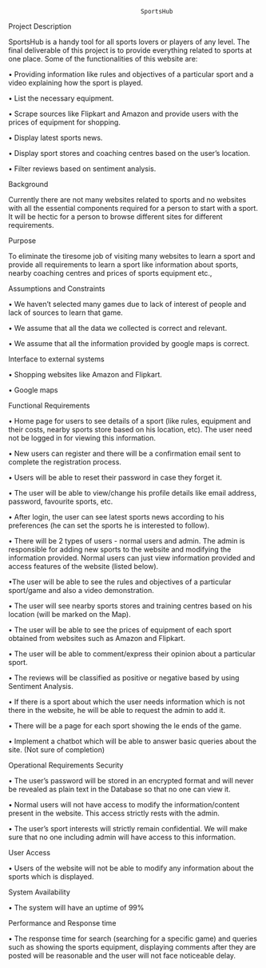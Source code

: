                                          SportsHub


Project Description 
 
SportsHub is a handy tool for all sports lovers or players of any level. The final deliverable of this project is to provide everything related to sports at one place. Some of the functionalities of this website are:

• Providing information like rules and objectives of a particular sport and a video explaining how the sport is played. 

• List the necessary equipment. 

• Scrape sources like Flipkart and Amazon and provide users with the prices of equipment for shopping.

• Display latest sports news. 

• Display sport stores and coaching centres based on the user’s location. 

• Filter reviews based on sentiment analysis. 
 
Background 

Currently there are not many websites related to sports and no websites with all the essential components required for a person to start with a sport. It will be hectic for a person to browse different sites for different requirements. 
 
Purpose 

To eliminate the tiresome job of visiting many websites to learn a sport and provide all requirements to learn a sport like information about sports, nearby coaching centres and prices of sports equipment etc.,  
 
Assumptions and Constraints 

• We haven’t selected many games due to lack of interest of people and lack of sources to learn that game. 

• We assume that all the data we collected is correct and relevant. 

• We assume that all the information provided by google maps is correct.  

 
Interface to external systems

• Shopping websites like Amazon and Flipkart.

• Google maps 

Functional Requirements

• Home page for users to see details of a sport (like rules, equipment and their costs, nearby sports store based on his location, etc). The user need not be logged in for viewing this information.

• New users can register and there will be a confirmation email sent to complete the registration process. 

• Users will be able to reset their password in case they forget it.

• The user will be able to view/change his profile details like email address, password, favourite sports, etc. 

• After login, the user can see latest sports news according to his preferences (he can set the sports he is interested to follow).

• There will be 2 types of users - normal users and admin. The admin is responsible for adding new sports to the website and modifying the information provided. Normal users can just view information provided and access features of the website (listed below). 

•The user will be able to see the rules and objectives of a particular sport/game and also a video demonstration.  

• The user will see nearby sports stores and training centres based on his location (will be marked on the Map). 

• The user will be able to see the prices of equipment of each sport obtained from websites such as Amazon and Flipkart.

• The user will be able to comment/express their opinion about a particular sport.

• The reviews will be classified as positive or negative based by using Sentiment Analysis.

• If there is a sport about which the user needs information which is not there in the website, he will be able to request the admin to add it. 

• There will be a page for each sport showing the le ends of the game.  

• Implement a chatbot which will be able to answer basic queries about the site. (Not sure of completion) 
 
Operational Requirements 
Security 

• The user’s password will be stored in an encrypted format and will never be revealed as plain text in the Database so that no one can view it. 

• Normal users will not have access to modify the information/content present in the website. This access strictly rests with the admin. 

• The user’s sport interests will strictly remain confidential. We will make sure that no one including admin will have access to this information. 

User Access 

• Users of the website will not be able to modify any information about the sports which is displayed. 
 
System Availability 

• The system will have an uptime of 99% 

Performance and Response time 

• The response time for search (searching for a specific game) and queries such as showing the sports equipment, displaying comments after they are posted will be reasonable and the user will not face noticeable delay.
